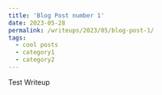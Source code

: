 ```yaml
---
title: 'Blog Post number 1'
date: 2023-05-28
permalink: /writeups/2023/05/blog-post-1/
tags:
  - cool posts
  - category1
  - category2
---
```

Test Writeup
